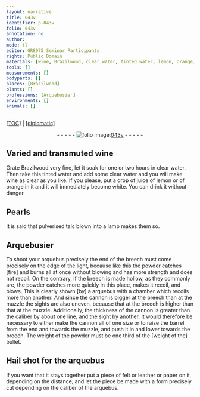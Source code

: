 ```yaml
---
layout: narrative
title: 043v
identifier: p-043v
folio: 043v
annotation: no
author:
mode: tl
editor: GR8975 Seminar Participants
rights: Public Domain
materials: [wine, Brazilwood, clear water, tinted water, lemon, orange, Pearls, talc, powder, felt, leather, paper]
tools: []
measurements: []
bodyparts: []
places: [Brazilwood]
plants: []
professions: [Arquebusier]
environments: []
animals: []
---
```


<p><a href="{{ site.baseurl }}/translation/">[TOC]</a> | <a href="{{ site.baseurl }}/texts/p-043v_tc/">[diplomatic]</a></p><div class="folio" align="center">- - - - - <a href="http://gallica.bnf.fr/ark:/12148/btv1b10500001g/f92.image" target="_blank"><img src="https://cu-mkp.github.io/2017-workshop-edition/assets/photo-icon.png" alt="folio image: " style="display:inline-block; margin-bottom:-3px;"/>043v</a> - - - - - </div>  
  

## Varied and transmuted <span class="m">wine</span>

 
Grate <span class="m"><span class="pl">Brazilwood</span></span> very fine, let it soak for one or two hours in <span class="m">clear water</span>. Then take this <span class="m">tinted water</span> and add some clear water and you will make <span class="m">wine</span> as clear as you like. If you please, put a drop of juice of <span class="m">lemon </span> or of <span class="m">orange</span> in it and it will immediately become white. You can drink it without danger. 
 
 
  

## <span class="m">Pearls</span>

 
It is said that pulverised <span class="m">talc</span> blown into a lamp makes them so. 
 
 
  

## <span class="pro">Arquebusier</span>

 
To shoot your arquebus precisely the end of the breech must come precisely on the edge of the light, because like this the <span class="m">powder</span> catches [fire] and burns all at once without blowing and has more strength and does not recoil. On the contrary, if the breech is made hollow, as they commonly are, the <span class="m">powder</span> catches more quickly in this place, makes it recoil, and blows. This is clearly shown [by] a arquebus with a chamber which recoils more than another. And since the cannon is bigger at the breech than at the muzzle the sights are also uneven, because that at the breech is higher than that at the muzzle. Additionally, the thickness of the cannon is greater than the caliber by about one line, and the sight by another. It would therefore be necessary to either make the cannon all of one size or to raise the barrel from the end and towards the muzzle, and push it in and lower towards the breech. The weight of the <span class="m">powder</span> must be one third of the [weight of the] bullet. 
 
 
  

## Hail shot for the arquebus

 
If you want that it stays together put a piece of <span class="m">felt</span> or <span class="m">leather</span> or <span class="m">paper</span> on it, depending on the distance, and let the piece be made with a form precisely cut depending on the caliber of the arquebus. 
 
